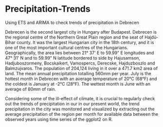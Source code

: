 # Precipitation-Trends
Using ETS and ARIMA to check trends of precipitation in Debrecen

Debrecen is the second largest city in Hungary after Budapest. Debrecen is the regional centre of the Northern Great Plain region and the seat of Hajdú-Bihar county. It was the largest Hungarian city in the 18th century, and it is one of the most important cultural centres of the Hungarians. Geographically, the area lies between 21° 37' E to 59.99" E longitudes and 47° 31' N and to 59.99" N latitude bordered to side by Hajusamson, Hadjuboszormeny, Bocskaikert, Vamospercs, Derecske, Hajduzboszlo and Balmzujvaros. The population of 204,124 living in it over a 471.7 km2 area of land. The mean annual precipitation totalling 560mm per year. July is the hottest month in Debrecen with an average temperature of 20°C (68°F) and the coldest is January at -2°C (28°F). The wettest month is June with an average of 80mm of rain.

Considering some of the ill-effect of climate, it is crucial to regularly check out the trends of precipitation in our in our present world, the trend precipitation in the city was monitored and visualized by extracting out the average precipitation of the region per month for available data between the observed years using time series of the ggplot2 on R. 
